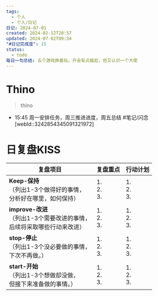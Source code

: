 ```yaml
---
tags:
  - 个人
  - 个人/日记
日记: 2024-07-01
created: 2024-02-12T20:57
updated: 2024-07-02T09:34
"#日记完成度": 15
status:
  - todo
每日一句总结: 五个游戏换着玩。开会有点尴尬，但又认识一个大佬
---
```


# Thino
> thino
- 15:45 
	周一安排任务，周三推进进度，周五总结
	#笔记/闪念 [webId::3242854345091321972]

# 日复盘KISS
| **复盘项目**                                                 | **复盘重点**              | **行动计划**              |
| ---------------------------------------------------- | ----------------- | ----------------- |
| **Keep-保持**<br>（列出1-3个做得好的事情，<br>   分析好在哪里，如何保持）     | 1.  <br>2. <br>3. | 1.  <br>2. <br>3. |
| **improve-改进**<br>（列出1-3个需要改进的事情，<br>  后续将采取哪些行动来改进） | 1.  <br>2. <br>3. | 1.  <br>2. <br>3. |
| **stop-停止**<br>（列出1-3个没必要做的事情，<br>下次不再做。）            | 1.  <br>2. <br>3. | 1.  <br>2. <br>3. |
| **start-开始**<br>（列出1-3个想做却没做，<br>但接下来准备做的事情。）        | 1.  <br>2. <br>3. | 1.  <br>2. <br>3. |





